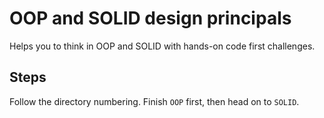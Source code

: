 # OOP and SOLID design principals

Helps you to think in OOP and SOLID with hands-on code first challenges.

## Steps

Follow the directory numbering. Finish `OOP` first, then head on to `SOLID`.
